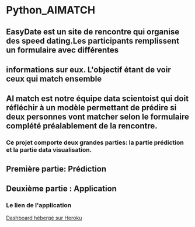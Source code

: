 # Python_AIMATCH

##  EasyDate est un site de rencontre qui organise des speed dating.Les participants remplissent un formulaire avec différentes
## informations sur eux. L'objectif étant de voir ceux qui match ensemble
##  AI match est notre équipe data scientoist qui doit réfléchir à un modèle permettant de prédire si deux personnes vont matcher selon le formulaire complété préalablement de la rencontre.

### Ce projet comporte deux grandes parties: la partie prédiction et la partie data visualisation.
## Première partie: Prédiction



## Deuxième partie : Application

### Le lien de l'application 
<a href="https://aimatch69.herokuapp.com/" target="_blank">Dashboard hébergé sur Heroku</a>
